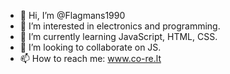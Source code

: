 - 👋 Hi, I’m @Flagmans1990
- 👀 I’m interested in electronics and programming.
- 🌱 I’m currently learning JavaScript, HTML, CSS.
- 💞️ I’m looking to collaborate on JS.
- 📫 How to reach me: www.co-re.lt

<!---
Flagmans1990/Flagmans1990 is a ✨ special ✨ repository because its `README.md` (this file) appears on your GitHub profile.
You can click the Preview link to take a look at your changes.
--->
